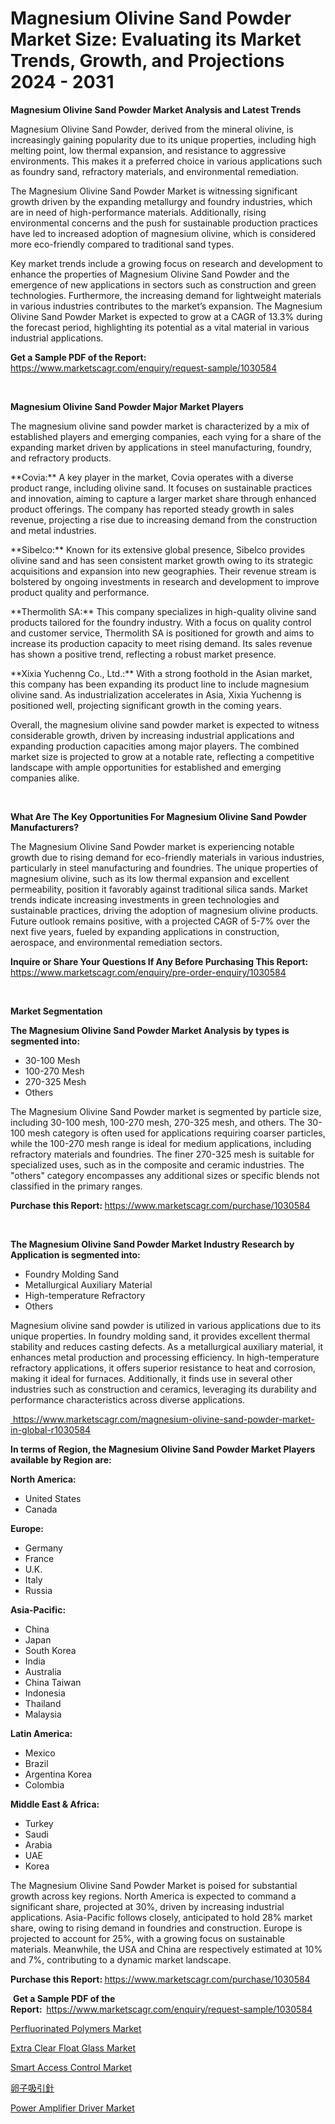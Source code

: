 <p><h1>Magnesium Olivine Sand Powder Market Size: Evaluating its Market Trends, Growth, and Projections 2024 - 2031</h1></p><p><strong>Magnesium Olivine Sand Powder Market Analysis and Latest Trends</strong></p>
<p><p>Magnesium Olivine Sand Powder, derived from the mineral olivine, is increasingly gaining popularity due to its unique properties, including high melting point, low thermal expansion, and resistance to aggressive environments. This makes it a preferred choice in various applications such as foundry sand, refractory materials, and environmental remediation.</p><p>The Magnesium Olivine Sand Powder Market is witnessing significant growth driven by the expanding metallurgy and foundry industries, which are in need of high-performance materials. Additionally, rising environmental concerns and the push for sustainable production practices have led to increased adoption of magnesium olivine, which is considered more eco-friendly compared to traditional sand types.</p><p>Key market trends include a growing focus on research and development to enhance the properties of Magnesium Olivine Sand Powder and the emergence of new applications in sectors such as construction and green technologies. Furthermore, the increasing demand for lightweight materials in various industries contributes to the market’s expansion. The Magnesium Olivine Sand Powder Market is expected to grow at a CAGR of 13.3% during the forecast period, highlighting its potential as a vital material in various industrial applications.</p></p>
<p><strong>Get a Sample PDF of the Report:&nbsp;</strong> <a href="https://www.marketscagr.com/enquiry/request-sample/1030584">https://www.marketscagr.com/enquiry/request-sample/1030584</a></p>
<p>&nbsp;</p>
<p><strong>Magnesium Olivine Sand Powder Major Market Players</strong></p>
<p><p>The magnesium olivine sand powder market is characterized by a mix of established players and emerging companies, each vying for a share of the expanding market driven by applications in steel manufacturing, foundry, and refractory products.</p><p>**Covia:** A key player in the market, Covia operates with a diverse product range, including olivine sand. It focuses on sustainable practices and innovation, aiming to capture a larger market share through enhanced product offerings. The company has reported steady growth in sales revenue, projecting a rise due to increasing demand from the construction and metal industries.</p><p>**Sibelco:** Known for its extensive global presence, Sibelco provides olivine sand and has seen consistent market growth owing to its strategic acquisitions and expansion into new geographies. Their revenue stream is bolstered by ongoing investments in research and development to improve product quality and performance.</p><p>**Thermolith SA:** This company specializes in high-quality olivine sand products tailored for the foundry industry. With a focus on quality control and customer service, Thermolith SA is positioned for growth and aims to increase its production capacity to meet rising demand. Its sales revenue has shown a positive trend, reflecting a robust market presence.</p><p>**Xixia Yuchenng Co., Ltd.:** With a strong foothold in the Asian market, this company has been expanding its product line to include magnesium olivine sand. As industrialization accelerates in Asia, Xixia Yuchenng is positioned well, projecting significant growth in the coming years.</p><p>Overall, the magnesium olivine sand powder market is expected to witness considerable growth, driven by increasing industrial applications and expanding production capacities among major players. The combined market size is projected to grow at a notable rate, reflecting a competitive landscape with ample opportunities for established and emerging companies alike.</p></p>
<p>&nbsp;</p>
<p><strong>What Are The Key Opportunities For Magnesium Olivine Sand Powder Manufacturers?</strong></p>
<p><p>The Magnesium Olivine Sand Powder market is experiencing notable growth due to rising demand for eco-friendly materials in various industries, particularly in steel manufacturing and foundries. The unique properties of magnesium olivine, such as its low thermal expansion and excellent permeability, position it favorably against traditional silica sands. Market trends indicate increasing investments in green technologies and sustainable practices, driving the adoption of magnesium olivine products. Future outlook remains positive, with a projected CAGR of 5-7% over the next five years, fueled by expanding applications in construction, aerospace, and environmental remediation sectors.</p></p>
<p><strong>Inquire or Share Your Questions If Any Before Purchasing This Report:</strong> <a href="https://www.marketscagr.com/enquiry/pre-order-enquiry/1030584">https://www.marketscagr.com/enquiry/pre-order-enquiry/1030584</a></p>
<p>&nbsp;</p>
<p><strong>Market Segmentation</strong></p>
<p><strong>The Magnesium Olivine Sand Powder Market Analysis by types is segmented into:</strong></p>
<p><ul><li>30-100 Mesh</li><li>100-270 Mesh</li><li>270-325 Mesh</li><li>Others</li></ul></p>
<p><p>The Magnesium Olivine Sand Powder market is segmented by particle size, including 30-100 mesh, 100-270 mesh, 270-325 mesh, and others. The 30-100 mesh category is often used for applications requiring coarser particles, while the 100-270 mesh range is ideal for medium applications, including refractory materials and foundries. The finer 270-325 mesh is suitable for specialized uses, such as in the composite and ceramic industries. The "others" category encompasses any additional sizes or specific blends not classified in the primary ranges.</p></p>
<p><strong>Purchase this Report:&nbsp;</strong><a href="https://www.marketscagr.com/purchase/1030584">https://www.marketscagr.com/purchase/1030584</a></p>
<p>&nbsp;</p>
<p><strong>The Magnesium Olivine Sand Powder Market Industry Research by Application is segmented into:</strong></p>
<p><ul><li>Foundry Molding Sand</li><li>Metallurgical Auxiliary Material</li><li>High-temperature Refractory</li><li>Others</li></ul></p>
<p><p>Magnesium olivine sand powder is utilized in various applications due to its unique properties. In foundry molding sand, it provides excellent thermal stability and reduces casting defects. As a metallurgical auxiliary material, it enhances metal production and processing efficiency. In high-temperature refractory applications, it offers superior resistance to heat and corrosion, making it ideal for furnaces. Additionally, it finds use in several other industries such as construction and ceramics, leveraging its durability and performance characteristics across diverse applications.</p></p>
<p><a href="https://www.marketscagr.com/magnesium-olivine-sand-powder-market-in-global-r1030584">&nbsp;https://www.marketscagr.com/magnesium-olivine-sand-powder-market-in-global-r1030584</a></p>
<p><strong>In terms of Region, the Magnesium Olivine Sand Powder Market Players available by Region are:</strong></p>
<p>
    <p> <strong> North America: </strong>
        <ul>
            <li>United States</li>
            <li>Canada</li>
        </ul>
        </p> 
    <p> <strong> Europe: </strong>
        <ul>
            <li>Germany</li>
            <li>France</li>
            <li>U.K.</li>
            <li>Italy</li>
            <li>Russia</li>
        </ul>
        </p> 
    <p> <strong> Asia-Pacific: </strong>
        <ul>
            <li>China</li>
            <li>Japan</li>
            <li>South Korea</li>
            <li>India</li>
            <li>Australia</li>
            <li>China Taiwan</li>
            <li>Indonesia</li>
            <li>Thailand</li>
            <li>Malaysia</li>
        </ul>
        </p> 
    <p> <strong> Latin America: </strong>
        <ul>
            <li>Mexico</li>
            <li>Brazil</li>
            <li>Argentina Korea</li>
            <li>Colombia</li>
        </ul>
        </p> 
    <p> <strong> Middle East & Africa: </strong>
        <ul>
            <li>Turkey</li>
            <li>Saudi</li>
            <li>Arabia</li>
            <li>UAE</li>
            <li>Korea</li>
        </ul>
    </p>
    </p>
<p><p>The Magnesium Olivine Sand Powder Market is poised for substantial growth across key regions. North America is expected to command a significant share, projected at 30%, driven by increasing industrial applications. Asia-Pacific follows closely, anticipated to hold 28% market share, owing to rising demand in foundries and construction. Europe is projected to account for 25%, with a growing focus on sustainable materials. Meanwhile, the USA and China are respectively estimated at 10% and 7%, contributing to a dynamic market landscape.</p></p>
<p><strong>Purchase this Report: </strong><a href="https://www.marketscagr.com/purchase/1030584">https://www.marketscagr.com/purchase/1030584</a></p>
<p>&nbsp;<strong>Get a Sample PDF of the Report:&nbsp;&nbsp;</strong><a href="https://www.marketscagr.com/enquiry/request-sample/1030584">https://www.marketscagr.com/enquiry/request-sample/1030584</a></p>
<p><strong></strong></p>
<p><p><a href="https://issuu.com/reportprime-2/docs/perfluorinated-polymers-market-size_896532df74c429">Perfluorinated Polymers Market</a></p><p><a href="https://medium.com/@ayuzak9/this-report-aims-to-deliver-an-in-depth-analysis-of-the-global-extra-clear-float-glass-market-5cf0267f3b6f">Extra Clear Float Glass Market</a></p><p><a href="https://medium.com/@bernadette.hunter4468/the-smart-access-control-market-is-experiencing-higher-than-anticipated-demand-compared-to-efd67fee9234">Smart Access Control Market</a></p><p><a href="https://medium.com/@qyzhmeiu47/%E3%82%AA%E3%83%BC%E3%83%B4%E3%82%A1%E3%83%A0%E3%82%A2%E3%82%B9%E3%83%94%E3%83%AC%E3%83%BC%E3%82%B7%E3%83%A7%E3%83%B3%E3%83%8B%E3%83%BC%E3%83%89%E3%83%AB%E3%81%AB%E6%8A%95%E8%B3%87%E3%81%99%E3%81%B9%E3%81%8D%E7%90%86%E7%94%B1%E3%81%AF-%E5%B8%82%E5%A0%B4%E3%83%88%E3%83%AC%E3%83%B3%E3%83%89-%E4%B8%BB%E8%A6%81%E5%B8%82%E5%A0%B4%E8%A3%BD%E5%93%81-%E5%9C%B0%E5%9F%9F%E6%88%90%E9%95%B7-2024-2031-%E3%81%AB%E3%81%A4%E3%81%84%E3%81%A6-40a953c443be">卵子吸引針</a></p><p><a href="https://www.linkedin.com/pulse/global-power-amplifier-driver-market-analysis-key-trends-future-ngy5f?trackingId=KY3clXnTTI%2BD7ES15nmj1w%3D%3D">Power Amplifier Driver Market</a></p></p>